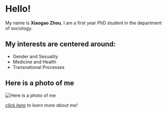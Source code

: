 # Hello!

My name is **Xiaogao Zhou**, I am a first year PhD student in the department of sociology. 

## My interests are centered around:

* Gender and Sexuality
* Medicine and Health
* Transnational Processes

## Here is a photo of me

![Here is a photo of me](https://sociology.uchicago.edu/sites/sociology.uchicago.edu/files/styles/columnwidth-wider/public/uploads/images/XiaogaoZ.jpg)

*[click here](https://sociology.uchicago.edu/directory/xiaogao-zhou) to learn more about me!*


